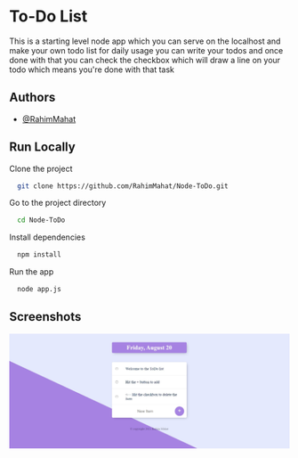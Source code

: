 # To-Do List

This is a starting level node app which you can serve on
the localhost and make your own todo list for daily usage
you can write your todos and once done with that you can
check the checkbox which will draw a line on your todo
which means you're done with that task

## Authors

- [@RahimMahat](https://www.github.com/RahimMahat)

## Run Locally

Clone the project

```bash
  git clone https://github.com/RahimMahat/Node-ToDo.git
```

Go to the project directory

```bash
  cd Node-ToDo
```

Install dependencies

```bash
  npm install
```

Run the app

```bash
  node app.js
```

## Screenshots

![App Screenshot](public/node-todo.jpg)
